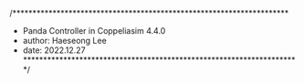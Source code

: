 
/*********************************************************************
 * Panda Controller in Coppeliasim 4.4.0
 * author: Haeseong Lee
 * date: 2022.12.27
 *********************************************************************/
